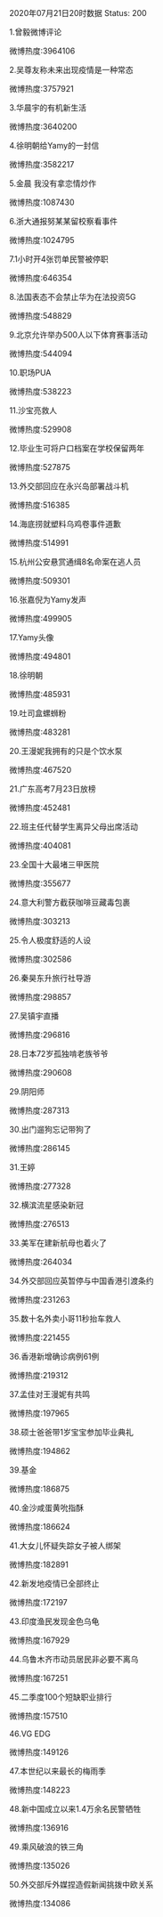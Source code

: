 2020年07月21日20时数据
Status: 200

1.曾毅微博评论

微博热度:3964106

2.吴尊友称未来出现疫情是一种常态

微博热度:3757921

3.华晨宇的有机新生活

微博热度:3640200

4.徐明朝给Yamy的一封信

微博热度:3582217

5.金晨 我没有拿恋情炒作

微博热度:1087430

6.浙大通报努某某留校察看事件

微博热度:1024795

7.1小时开4张罚单民警被停职

微博热度:646354

8.法国表态不会禁止华为在法投资5G

微博热度:548829

9.北京允许举办500人以下体育赛事活动

微博热度:544094

10.职场PUA

微博热度:538223

11.沙宝亮救人

微博热度:529908

12.毕业生可将户口档案在学校保留两年

微博热度:527875

13.外交部回应在永兴岛部署战斗机

微博热度:516385

14.海底捞就塑料乌鸡卷事件道歉

微博热度:514991

15.杭州公安悬赏通缉8名命案在逃人员

微博热度:509301

16.张嘉倪为Yamy发声

微博热度:499905

17.Yamy头像

微博热度:494801

18.徐明朝

微博热度:485931

19.吐司盒螺蛳粉

微博热度:483281

20.王漫妮我拥有的只是个饮水泵

微博热度:467520

21.广东高考7月23日放榜

微博热度:452481

22.班主任代替学生离异父母出席活动

微博热度:404081

23.全国十大最堵三甲医院

微博热度:355677

24.意大利警方截获咖啡豆藏毒包裹

微博热度:303213

25.令人极度舒适的人设

微博热度:302586

26.秦昊东升旅行社导游

微博热度:298857

27.吴镇宇直播

微博热度:296816

28.日本72岁孤独啃老族爷爷

微博热度:290608

29.阴阳师

微博热度:287313

30.出门遛狗忘记带狗了

微博热度:286145

31.王婷

微博热度:277328

32.横滨流星感染新冠

微博热度:276513

33.美军在建新航母也着火了

微博热度:264034

34.外交部回应英暂停与中国香港引渡条约

微博热度:231263

35.数十名外卖小哥11秒抬车救人

微博热度:221455

36.香港新增确诊病例61例

微博热度:219312

37.孟佳对王漫妮有共鸣

微博热度:197965

38.硕士爸爸带1岁宝宝参加毕业典礼

微博热度:194862

39.基金

微博热度:186875

40.金沙咸蛋黄吮指酥

微博热度:186624

41.大女儿怀疑失踪女子被人绑架

微博热度:182891

42.新发地疫情已全部终止

微博热度:172197

43.印度渔民发现金色乌龟

微博热度:167929

44.乌鲁木齐市动员居民非必要不离乌

微博热度:167251

45.二季度100个短缺职业排行

微博热度:157510

46.VG EDG

微博热度:149126

47.本世纪以来最长的梅雨季

微博热度:148223

48.新中国成立以来1.4万余名民警牺牲

微博热度:136916

49.乘风破浪的铁三角

微博热度:135026

50.外交部斥外媒捏造假新闻挑拨中欧关系

微博热度:134086

